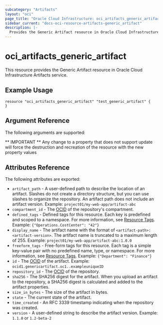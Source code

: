 ```yaml
---
subcategory: "Artifacts"
layout: "oci"
page_title: "Oracle Cloud Infrastructure: oci_artifacts_generic_artifact"
sidebar_current: "docs-oci-resource-artifacts-generic_artifact"
description: |-
  Provides the Generic Artifact resource in Oracle Cloud Infrastructure Artifacts service
---
```


# oci_artifacts_generic_artifact
This resource provides the Generic Artifact resource in Oracle Cloud Infrastructure Artifacts service.



## Example Usage

```hcl
resource "oci_artifacts_generic_artifact" "test_generic_artifact" {
}
```

## Argument Reference

The following arguments are supported:



** IMPORTANT **
Any change to a property that does not support update will force the destruction and recreation of the resource with the new property values

## Attributes Reference

The following attributes are exported:

* `artifact_path` - A user-defined path to describe the location of an artifact. Slashes do not create a directory structure, but you can use slashes to organize the repository. An artifact path does not include an artifact version.  Example: `project01/my-web-app/artifact-abc` 
* `compartment_id` - The [OCID](https://docs.cloud.oracle.com/iaas/Content/General/Concepts/identifiers.htm) of the repository's compartment.
* `defined_tags` - Defined tags for this resource. Each key is predefined and scoped to a namespace. For more information, see [Resource Tags](https://docs.cloud.oracle.com/iaas/Content/General/Concepts/resourcetags.htm).  Example: `{"Operations.CostCenter": "42"}` 
* `display_name` - The artifact name with the format of `<artifact-path>:<artifact-version>`. The artifact name is truncated to a maximum length of 255.  Example: `project01/my-web-app/artifact-abc:1.0.0` 
* `freeform_tags` - Free-form tags for this resource. Each tag is a simple key-value pair with no predefined name, type, or namespace. For more information, see [Resource Tags](https://docs.cloud.oracle.com/iaas/Content/General/Concepts/resourcetags.htm).  Example: `{"Department": "Finance"}` 
* `id` - The [OCID](https://docs.cloud.oracle.com/iaas/Content/General/Concepts/identifiers.htm) of the artifact.  Example: `ocid1.genericartifact.oc1..exampleuniqueID` 
* `repository_id` - The [OCID](https://docs.cloud.oracle.com/iaas/Content/General/Concepts/identifiers.htm) of the repository.
* `sha256` - The SHA256 digest for the artifact. When you upload an artifact to the repository, a SHA256 digest is calculated and added to the artifact properties.
* `size_in_bytes` - The size of the artifact in bytes.
* `state` - The current state of the artifact.
* `time_created` - An RFC 3339 timestamp indicating when the repository was created.
* `version` - A user-defined string to describe the artifact version.  Example: `1.1.0` or `1.2-beta-2` 

